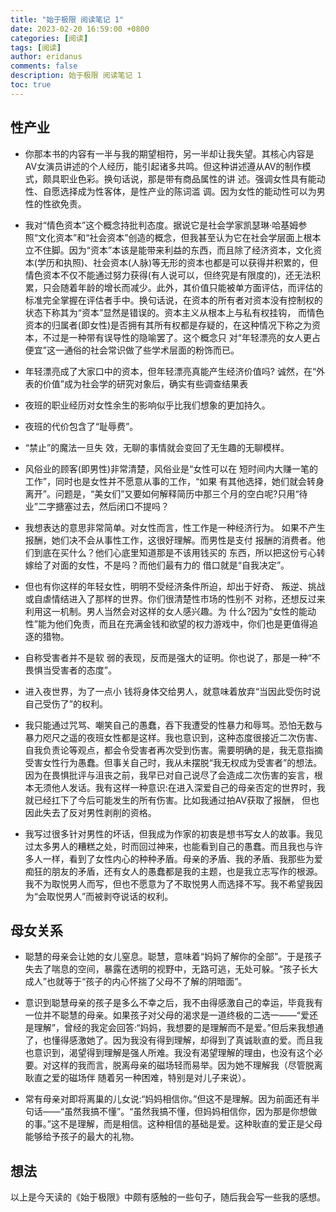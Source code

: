```yaml
---
title: "始于极限 阅读笔记 1"
date: 2023-02-20 16:59:00 +0800
categories: [阅读]
tags: [阅读]
author: eridanus
comments: false
description: 始于极限 阅读笔记 1
toc: true
---
```


## 性产业

- 你那本书的内容有一半与我的期望相符，另一半却让我失望。其核心内容是AV女演员讲述的个人经历，能引起诸多共鸣。但这种讲述遵从AV的制作模式，颇具职业色彩。换句话说，那是带有商品属性的讲 述。强调女性具有能动性、自愿选择成为性客体，是性产业的陈词滥 调。因为女性的能动性可以为男性的性欲免责。

- 我对“情色资本”这个概念持批判态度。据说它是社会学家凯瑟琳·哈基姆参照“文化资本”和“社会资本”创造的概念，但我甚至认为它在社会学层面上根本立不住脚。因为“资本”本该是能带来利益的东西，而且除了经济资本，文化资本(学历和执照)、社会资本(人脉)等无形的资本也都是可以获得并积累的，但情色资本不仅不能通过努力获得(有人说可以，但终究是有限度的)，还无法积累，只会随着年龄的增长而减少。此外，其价值只能被单方面评估，而评估的标准完全掌握在评估者手中。换句话说，在资本的所有者对资本没有控制权的状态下称其为“资本”显然是错误的。资本主义从根本上与私有权挂钩， 而情色资本的归属者(即女性)是否拥有其所有权都是存疑的，在这种情况下称之为资本，不过是一种带有误导性的隐喻罢了。这个概念只 对“年轻漂亮的女人更占便宜”这一通俗的社会常识做了些学术层面的粉饰而已。

- 年轻漂亮成了大家口中的资本，但年轻漂亮真能产生经济价值吗? 诚然，在“外表的价值”成为社会学的研究对象后，确实有些调查结果表

- 夜班的职业经历对女性余生的影响似乎比我们想象的更加持久。

- 夜班的代价包含了“耻辱费”。

- “禁止”的魔法一旦失 效，无聊的事情就会变回了无生趣的无聊模样。

- 风俗业的顾客(即男性)非常清楚，风俗业是“女性可以在 短时间内大赚一笔的工作”，同时也是女性并不愿意从事的工作，“如果 有其他选择，她们就会转身离开”。问题是，“美女们”又要如何解释简历中那三个月的空白呢?只用“待业”二字搪塞过去，然后闭口不提吗？

- 我想表达的意思非常简单。对女性而言，性工作是一种经济行为。 如果不产生报酬，她们决不会从事性工作，这很好理解。而男性是支付 报酬的消费者。他们到底在买什么？他们心底里知道那是不该用钱买的 东西，所以把这份亏心转嫁给了对面的女性，不是吗？而他们最有力的 借口就是“自我决定”。

- 但也有你这样的年轻女性，明明不受经济条件所迫，却出于好奇、 叛逆、挑战或自虐情结进入了那样的世界。你们很清楚性市场的性别不 对称，还想反过来利用这一机制。男人当然会对这样的女人感兴趣。为 什么?因为“女性的能动性”能为他们免责，而且在充满金钱和欲望的权力游戏中，你们也是更值得追逐的猎物。

- 自称受害者并不是软 弱的表现，反而是强大的证明。你也说了，那是一种“不畏惧当受害者的态度”。

- 进入夜世界，为了一点小 钱将身体交给男人，就意味着放弃“当因此受伤时说自己受伤了”的权利。

- 我只能通过咒骂、嘲笑自己的愚蠢，吞下我遭受的性暴力和辱骂。恐怕无数与暴力咫尺之遥的夜班女性都是这样。我也意识到，这种态度很接近二次伤害、自我负责论等观点，都会令受害者再次受到伤害。需要明确的是，我无意指摘受害女性行为愚蠢。但事关自己时，我从未摆脱“我无权成为受害者”的想法。因为在畏惧批评与沮丧之前，我早已对自己说尽了会造成二次伤害的妄言，根本无须他人发话。我有这样一种意识:在进入深爱自己的母亲否定的世界时，我就已经扛下了今后可能发生的所有伤害。比如我通过拍AV获取了报酬， 但也因此失去了反对男性剥削的资格。

- 我写过很多针对男性的坏话，但我成为作家的初衷是想书写女人的故事。我见过太多男人的糟糕之处，时而回过神来，也能看到自己的愚蠢。而且我也与许多人一样，看到了女性内心的种种矛盾。母亲的矛盾、我的矛盾、我那些为爱痴狂的朋友的矛盾，还有女人的愚蠢都是我的主题，也是我立志写作的根源。我不为取悦男人而写，但也不愿意为了不取悦男人而选择不写。我不希望我因为“会取悦男人”而被剥夺说话的权利。

## 母女关系

- 聪慧的母亲会让她的女儿窒息。聪慧，意味着“妈妈了解你的全部”。于是孩子失去了喘息的空间，暴露在透明的视野中，无路可逃，无处可躲。“孩子长大成人”也就等于“孩子的内心怀揣了父母不了解的阴暗面”。

- 意识到聪慧母亲的孩子是多么不幸之后，我不由得感激自己的幸运，毕竟我有一位并不聪慧的母亲。如果孩子对父母的渴求是一道终极的二选一——“爱还是理解”，曾经的我定会回答:“妈妈，我想要的是理解而不是爱。”但后来我想通了，也懂得感激她了。因为我没有得到理解，却得到了真诚耿直的爱。而且我也意识到，渴望得到理解是强人所难。我没有渴望理解的理由，也没有这个必要。对这样的我而言，脱离母亲的磁场轻而易举。因为她不理解我（尽管脱离耿直之爱的磁场伴 随着另一种困难，特别是对儿子来说）。

- 常有母亲对即将离巢的儿女说:“妈妈相信你。”但这不是理解。因为前面还有半句话——“虽然我搞不懂”。“虽然我搞不懂，但妈妈相信你，因为那是你想做的事。”这不是理解，而是相信。这种相信的基础是爱。这种耿直的爱正是父母能够给予孩子的最大的礼物。

## 想法

以上是今天读的《始于极限》中颇有感触的一些句子，随后我会写一些我的感想。

